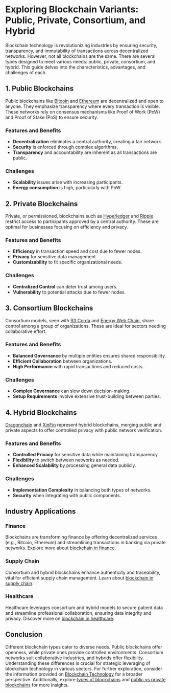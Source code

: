 # Exploring Blockchain Variants: Public, Private, Consortium, and Hybrid

Blockchain technology is revolutionizing industries by ensuring security, transparency, and immutability of transactions across decentralized networks. However, not all blockchains are the same. There are several types designed to meet various needs: public, private, consortium, and hybrid. This guide delves into the characteristics, advantages, and challenges of each.

## 1. Public Blockchains

Public blockchains like [Bitcoin](https://bitcoin.org/) and [Ethereum](https://ethereum.org/) are decentralized and open to anyone. They emphasize transparency where every transaction is visible. These networks rely on consensus mechanisms like Proof of Work (PoW) and Proof of Stake (PoS) to ensure security.

### Features and Benefits
- **Decentralization** eliminates a central authority, creating a fair network.
- **Security** is enforced through complex algorithms.
- **Transparency** and accountability are inherent as all transactions are public.

### Challenges
- **Scalability** issues arise with increasing participants.
- **Energy consumption** is high, particularly with PoW.

## 2. Private Blockchains

Private, or permissioned, blockchains such as [Hyperledger](https://www.hyperledger.org/) and [Ripple](https://ripple.com/) restrict access to participants approved by a central authority. These are optimal for businesses focusing on efficiency and privacy.

### Features and Benefits
- **Efficiency** in transaction speed and cost due to fewer nodes.
- **Privacy** for sensitive data management.
- **Customizability** to fit specific organizational needs.

### Challenges
- **Centralized Control** can deter trust among users.
- **Vulnerability** to potential attacks due to fewer nodes.

## 3. Consortium Blockchains

Consortium models, seen with [R3 Corda](https://www.r3.com/corda/) and [Energy Web Chain](https://www.energyweb.org/), share control among a group of organizations. These are ideal for sectors needing collaborative effort.

### Features and Benefits
- **Balanced Governance** by multiple entities ensures shared responsibility.
- **Efficient Collaboration** between organizations.
- **High Performance** with rapid transactions and reduced costs.

### Challenges
- **Complex Governance** can slow down decision-making.
- **Setup Requirements** involve extensive trust-building between parties.

## 4. Hybrid Blockchains

[Dragonchain](https://dragonchain.com) and [XinFin](https://xinfin.org/) represent hybrid blockchains, merging public and private aspects to offer controlled privacy with public network verification.

### Features and Benefits
- **Controlled Privacy** for sensitive data while maintaining transparency.
- **Flexibility** to switch between networks as needed.
- **Enhanced Scalability** by processing general data publicly.

### Challenges
- **Implementation Complexity** in balancing both types of networks.
- **Security** when integrating with public components.

## Industry Applications

### Finance

Blockchains are transforming finance by offering decentralized services (e.g., Bitcoin, Ethereum) and streamlining transactions in banking via private networks. Explore more about [blockchain in finance](https://www.license-token.com/wiki/blockchain-in-finance).

### Supply Chain

Consortium and hybrid blockchains enhance authenticity and traceability, vital for efficient supply chain management. Learn about [blockchain in supply chain](https://www.license-token.com/wiki/blockchain-in-supply-chain).

### Healthcare

Healthcare leverages consortium and hybrid models to secure patient data and streamline professional collaboration, ensuring data integrity and privacy. Discover more on [blockchain in healthcare](https://www.license-token.com/wiki/blockchain-in-healthcare).

## Conclusion

Different blockchain types cater to diverse needs. Public blockchains offer openness, while private ones provide controlled environments. Consortium networks suit collaborative industries, and hybrids offer flexibility. Understanding these differences is crucial for strategic leveraging of blockchain technology in various sectors. For further exploration, consider the information provided on [Blockchain Technology](https://en.wikipedia.org/wiki/Blockchain) for a broader perspective. Additionally, explore [types of blockchains](https://www.license-token.com/wiki/types-of-blockchains) and [public vs private blockchains](https://www.license-token.com/wiki/public-vs-private-blockchains) for more insights.